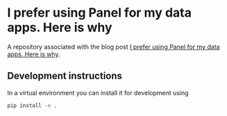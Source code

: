 # I prefer using Panel for my data apps. Here is why

A repository associated with the blog post [I prefer using Panel for my data apps. Here is why]().

## Development instructions

In a virtual environment you can install it for development using

```bash
pip install -e .
```

